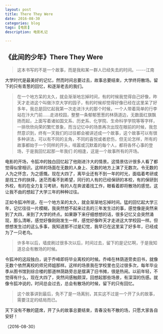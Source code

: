 ```yaml
---
layout: post
title: There They Were
date: 2016-08-30
categories: blog
tags: [电影]
description: 电影札记

---
```


## 《此间的少年》There They Were
> 这本书写的不是一个故事，而是我和某一群人已经失去的时间。-----江南

大学时代是最美好的记忆，然而时间总要过去，故事总要结束，大学终将散场。留下的只有青葱的回忆，和逐渐老去的我们。

> 在一个地方呆的太久，就会渐渐地忘掉时间，有的时候我觉得自己好像，昨天才走进这个叫做汴京大学的园子，有的时候却觉得好像已经在这里呆了好多年，我总是回忆起我第一次走进汴大的那个时候，一个人带着简单的行李站在汴大门前......走进校园，整整一条郁郁葱葱的林荫道边，无数面红旗飘扬而起，上面写着诸如国文系、历史系、化学院、生命科学学院等等字样，一排欣欣向荣的繁忙景象，而当记忆中的场景再次出现在眼前的时候，我忽然意识到，终有一天我们的过往都会被讲述成一个故事，这个故事可以有很多种讲法，可以有不同的主角，不同的喜悦或者悲伤，但无论怎样，所有的故事都始于一个同样的开头，喧嚣或沉默着的每个人，都将各怀心事的登场，于是我回忆起那一年我们 的相逢，这是一个故事所有的开场。

电影的开场，令狐冲的独白回忆起了他刚进汴大的情景。这情景估计很多人看了都觉得似曾相识。这样的场面在无数的人身上、无数的地方上演了无数次。令无数的人为之怀念，为之感慨。现在大四了，离毕业还有不到一年的时光，面临着考研或是找工作的抉择，迷茫而看不到希望，同行的人有的已经保研的本校，有的保研到外校，有的在全力复习考研，有的人在奔波着找工作，眼看着即将散场的感觉。这让我不由的想起了大学三年的种种过往。

正如令狐冲所说，在一个地方呆的太久，就会渐渐地忘掉时间。猛的回忆起大学三年，记忆往往一片模糊，我突然想不起来过去的三年发生过的事，感觉像是突然来到了大四，来到了大学的终点。如果静下来仔细想想的话，很多记忆又会突然涌现，那么清晰，感觉好像刚刚发生一样，感觉好像昨天才走进这大学校园一样。但想想发生过的这么多事，我知道那不过是幻觉，我早已在这里呆了好多年，已经成为了一只老鸟。

> 许多年以后，墙皮刷过很多次以后，时间过去，留下的是记忆啊，于是我知道总会有散场的时候。

令狐冲的这段独白，说于乔峰即将毕业离校的时候。乔峰在林荫道旁卖旧书，就像无数个依然离校的师兄师姐那样。这样的场景我在学校里也见过很多次，每年毕业季从图书馆到综合楼的那道林荫路旁总是摆满了旧书摊，很是热闹。以前年轻，不觉得有什么，现在大四了，突然间感触颇深，回想起那些场景，有深深的伤感。就像令狐冲说的，时间总会过去，总会有散场的时候，留下的只有回忆。

> 这个故事讲到最后，免不了是一场离别，其实这不过是一个开了头的故事，需要注定的结局而已。

天下没有不散的筵席，开了头的故事总要结束，青春没有不散的场，只愿大家各自安好！

（2016-08-30）
